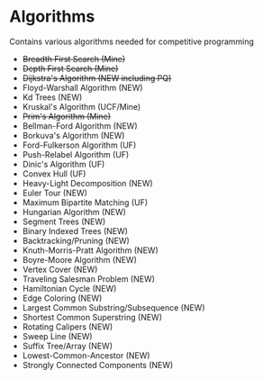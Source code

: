Algorithms
==========
Contains various algorithms needed for competitive programming

- ~~Breadth First Search (Mine)~~
- ~~Depth First Search (Mine)~~
- ~~Dijkstra's Algorithm (NEW including PQ)~~
- Floyd-Warshall Algorithm (NEW)
- Kd Trees (NEW)
- Kruskal's Algorithm (UCF/Mine)
- ~~Prim's Algorithm (Mine)~~
- Bellman-Ford Algorithm (NEW)
- Borkuva's Algorithm (NEW)
- Ford-Fulkerson Algorithm (UF)
- Push-Relabel Algorithm (UF)
- Dinic's Algorithm (UF)
- Convex Hull (UF)
- Heavy-Light Decomposition (NEW)
- Euler Tour (NEW)
- Maximum Bipartite Matching (UF)
- Hungarian Algorithm (NEW)
- Segment Trees (NEW)
- Binary Indexed Trees (NEW)
- Backtracking/Pruning (NEW)
- Knuth-Morris-Pratt Algorithm (NEW)
- Boyre-Moore Algorithm (NEW)
- Vertex Cover (NEW)
- Traveling Salesman Problem (NEW)
- Hamiltonian Cycle (NEW)
- Edge Coloring (NEW)
- Largest Common Substring/Subsequence (NEW)
- Shortest Common Superstring (NEW)
- Rotating Calipers (NEW)
- Sweep Line (NEW)
- Suffix Tree/Array (NEW)
- Lowest-Common-Ancestor (NEW)
- Strongly Connected Components (NEW)
